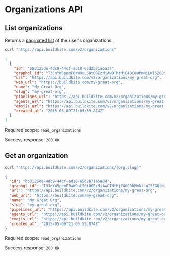 # Organizations API

## List organizations

Returns a [paginated list](<%= paginated_resource_docs_url %>) of the user's organizations.

```bash
curl "https://api.buildkite.com/v2/organizations"
```

```json
[
  {
    "id": "bb3125de-4dc9-44cf-ad18-65d2b71a5a34",
    "graphql_id": "T3JnYW5pemF0aW9uLS0tOGEzMjAwOTMtMjE4OC00MmNiLWI5ZGQtNzE4NjZjZTYyYjA4",
    "url": "https://api.buildkite.com/v2/organizations/my-great-org",
    "web_url": "https://buildkite.com/my-great-org",
    "name": "My Great Org",
    "slug": "my-great-org",
    "pipelines_url": "https://api.buildkite.com/v2/organizations/my-great-org/pipelines",
    "agents_url": "https://api.buildkite.com/v2/organizations/my-great-org/agents",
    "emojis_url": "https://api.buildkite.com/v2/organizations/my-great-org/emojis",
    "created_at": "2015-05-09T21:05:59.874Z"
  }
]
```

Required scope: `read_organizations`

Success response: `200 OK`

## Get an organization

```bash
curl "https://api.buildkite.com/v2/organizations/{org.slug}"
```

```json
{
  "id": "bb3125de-4dc9-44cf-ad18-65d2b71a5a34",
  "graphql_id": "T3JnYW5pemF0aW9uLS0tOGEzMjAwOTMtMjE4OC00MmNiLWI5ZGQtNzE4NjZjZTYyYjA4",
  "url": "https://api.buildkite.com/v2/organizations/my-great-org",
  "web_url": "https://buildkite.com/my-great-org",
  "name": "My Great Org",
  "slug": "my-great-org",
  "pipelines_url": "https://api.buildkite.com/v2/organizations/my-great-org/pipelines",
  "agents_url": "https://api.buildkite.com/v2/organizations/my-great-org/agents",
  "emojis_url": "https://api.buildkite.com/v2/organizations/my-great-org/emojis",
  "created_at": "2015-05-09T21:05:59.874Z"
}
```

Required scope: `read_organizations`

Success response: `200 OK`
